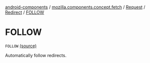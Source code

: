 [android-components](../../../index.md) / [mozilla.components.concept.fetch](../../index.md) / [Request](../index.md) / [Redirect](index.md) / [FOLLOW](./-f-o-l-l-o-w.md)

# FOLLOW

`FOLLOW` [(source)](https://github.com/mozilla-mobile/android-components/blob/master/components/concept/fetch/src/main/java/mozilla/components/concept/fetch/Request.kt#L132)

Automatically follow redirects.

